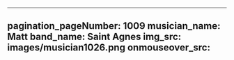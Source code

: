 ------
pagination_pageNumber: 1009
musician_name: Matt
band_name: Saint Agnes
img_src: images/musician1026.png
onmouseover_src: 
------